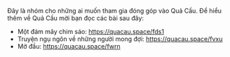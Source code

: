 Đây là nhóm cho những ai muốn tham gia đóng góp vào Quả Cầu. Để hiểu thêm về Quả Cầu mời bạn đọc các bài sau đây:
- Một đám mây chim sáo: https://quacau.space/fds1
- Truyện ngụ ngôn về những người mong đợi: https://quacau.space/fvxu
- Mở đầu: https://quacau.space/fwrn
